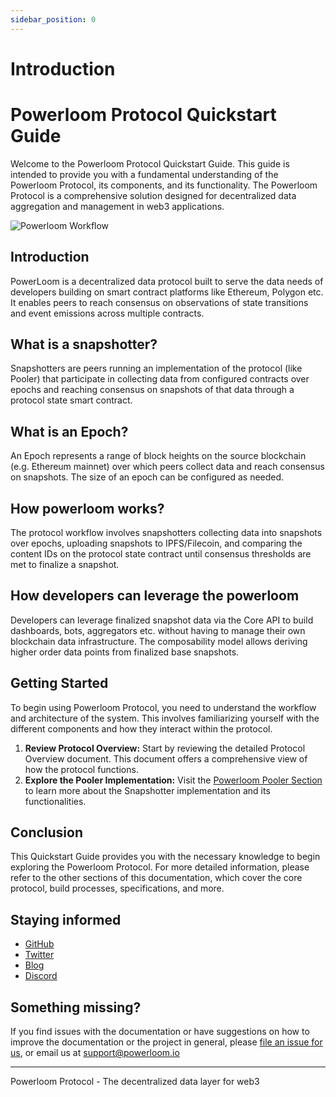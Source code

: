 ```yaml
---
sidebar_position: 0
---
```

# Introduction 

# Powerloom Protocol Quickstart Guide

Welcome to the Powerloom Protocol Quickstart Guide. This guide is intended to provide you with a fundamental understanding of the Powerloom Protocol, its components, and its functionality. The Powerloom Protocol is a comprehensive solution designed for decentralized data aggregation and management in web3 applications.



![Powerloom Workflow](/images/introduction.png)

## Introduction

PowerLoom is a decentralized data protocol built to serve the data needs of developers building on smart contract platforms like Ethereum, Polygon etc. It enables peers to reach consensus on observations of state transitions and event emissions across multiple contracts.

## What is a snapshotter?

Snapshotters are peers running an implementation of the protocol (like Pooler) that participate in collecting data from configured contracts over epochs and reaching consensus on snapshots of that data through a protocol state smart contract.

## What is an Epoch?

An Epoch represents a range of block heights on the source blockchain (e.g. Ethereum mainnet) over which peers collect data and reach consensus on snapshots. The size of an epoch can be configured as needed.

## How powerloom works?

The protocol workflow involves snapshotters collecting data into snapshots over epochs, uploading snapshots to IPFS/Filecoin, and comparing the content IDs on the protocol state contract until consensus thresholds are met to finalize a snapshot.

## How developers can leverage the powerloom

Developers can leverage finalized snapshot data via the Core API to build dashboards, bots, aggregators etc. without having to manage their own blockchain data infrastructure. The composability model allows deriving higher order data points from finalized base snapshots.


## Getting Started

To begin using Powerloom Protocol, you need to understand the workflow and architecture of the system. This involves familiarizing yourself with the different components and how they interact within the protocol.

1. **Review Protocol Overview:** Start by reviewing the detailed Protocol Overview document. This document offers a comprehensive view of how the protocol functions.
2. **Explore the Pooler Implementation:** Visit the [Powerloom Pooler Section](/docs/Build%20with%20Powerloom/pooler/) to learn more about the Snapshotter implementation and its functionalities.

## Conclusion

This Quickstart Guide provides you with the necessary knowledge to begin exploring the Powerloom Protocol. For more detailed information, please refer to the other sections of this documentation, which cover the core protocol, build processes, specifications, and more.

## Staying informed
- [GitHub](https://github.com/powerloom)
- [Twitter](https://twitter.com/powerloomhq)
- [Blog](https://blog.powerloom.io)
- [Discord](https://discord.com/powerloom)

## Something missing?
If you find issues with the documentation or have suggestions on how to improve the documentation or the project in general, please [file an issue for us](https://github.com/powerloom/docs), or email us at support@powerloom.io 



---
Powerloom Protocol - The decentralized data layer for web3

